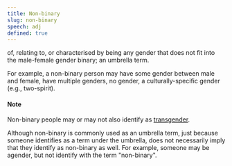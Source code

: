 ```yaml
---
title: Non-binary
slug: non-binary
speech: adj
defined: true
---
```


of, relating to, or characterised by being any gender that does not fit into the male-female gender binary; an umbrella term.

For example, a non-binary person may have some gender between male and female, have multiple genders, no gender, a culturally-specific gender (e.g., two-spirit).

#### Note

Non-binary people may or may not also identify as [transgender](/#transgender).

Although non-binary is commonly used as an umbrella term, just because someone identifies as a term under the umbrella, does not necessarily imply that they identify as non-binary as well. For example, someone may be agender, but not identify with the term "non-binary".
